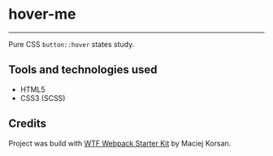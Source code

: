# hover-me

---

Pure CSS `button::hover` states study.

## Tools and technologies used

- HTML5
- CSS3 (SCSS)

## Credits

Project was build with [WTF Webpack Starter Kit](https://github.com/maciejkorsan/wtf-webpack-starter) by Maciej Korsan.
